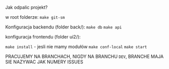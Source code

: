 Jak odpalic projekt?

w root folderze:
`make git-sm`

Konfiguracja backendu (folder back/):
`make db`
`make api`

konfiguracja frontendu (folder ui2/):

`make install` - jesli nie mamy modułów
`make conf-local`
`make start`

PRACUJEMY NA BRANCHACH, NIGDY NA BRANCHU `DEV`, BRANCHE MAJA SIE NAZYWAC JAK NUMERY ISSUES
